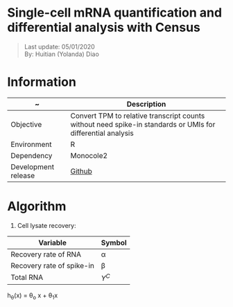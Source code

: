 # Single-cell mRNA quantification and differential analysis with Census
> Last update: 05/01/2020 <br>
> By: Huitian (Yolanda) Diao

# Information 
| ~ | Description |
| --- | --- |
| Objective | Convert TPM to relative transcript counts without need spike-in standards or UMIs for differential analysis |
| Environment | R |
| Dependency | Monocole2 |
| Development release | [Github](https://github.com/cole-trapnell-lab/monocle-release) |

# Algorithm
1. Cell lysate recovery:

| Variable | Symbol |
| --- | --- |
| Recovery rate of RNA |  α |
| Recovery rate of spike-in | β |
| Total RNA | *Y<sup>C</sup>* |

 h<sub>&theta;</sub>(x) = &theta;<sub>o</sub> x + &theta;<sub>1</sub>x
